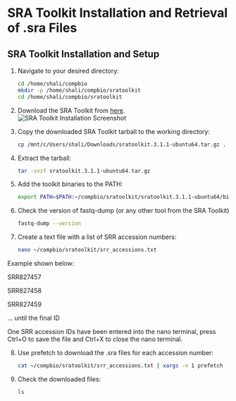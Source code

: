 # SRA Toolkit Installation and Retrieval of .sra Files

## SRA Toolkit Installation and Setup

1. Navigate to your desired directory:
   ```bash
   cd /home/shali/compbio
   mkdir -p /home/shali/compbio/sratoolkit
   cd /home/shali/compbio/sratoolkit

2. Download the SRA Toolkit from [here](https://github.com/ncbi/sra-tools/wiki/01.-Downloading-SRA-Toolkit).
   ![SRA Toolkit Installation Screenshot](sra%20toolkit%20installation.png "SRA Toolkit Installation")

3. Copy the downloaded SRA Toolkit tarball to the working directory:  
   ```bash
   cp /mnt/c/Users/shali/Downloads/sratoolkit.3.1.1-ubuntu64.tar.gz .
   
4. Extract the tarball:
   ```bash
   tar -xvzf sratoolkit.3.1.1-ubuntu64.tar.gz

5. Add the toolkit binaries to the PATH:
   ```bash
   export PATH=$PATH:~/compbio/sratoolkit/sratoolkit.3.1.1-ubuntu64/bin

6. Check the version of fastq-dump (or any other tool from the SRA Toolkit)
   ```bash
   fastq-dump --version

7. Create a text file with a list of SRR accession numbers:
   ```bash
   nano ~/compbio/sratoolkit/srr_accessions.txt
   ```
Example shown below:

SRR827457

SRR827458

SRR827459

... until the final ID

One SRR accession IDs have been entered into the nano terminal, press Ctrl+O to save the file and Ctrl+X to close the nano terminal. 

8. Use prefetch to download the .sra files for each accession number:
   ```bash
   cat ~/compbio/sratoolkit/srr_accessions.txt | xargs -n 1 prefetch

9. Check the downloaded files:
   ```bash
   ls
